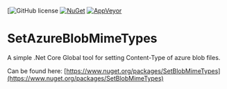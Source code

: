 [![GitHub license](https://img.shields.io/github/license/VisualBean/SetAzureBlobMimeTypes.svg)
[![NuGet](https://img.shields.io/nuget/v/SetBlobMimeTypes.svg)](https://www.nuget.org/packages/SetBlobMimeTypes/)
[![AppVeyor](https://img.shields.io/appveyor/ci/alexintime/setazureblobmimetypes.svg)](https://ci.appveyor.com/project/alexintime/setazureblobmimetypes)


# SetAzureBlobMimeTypes
A simple .Net Core Global tool for setting Content-Type of azure blob files.

Can be found here: [https://www.nuget.org/packages/SetBlobMimeTypes](https://www.nuget.org/packages/SetBlobMimeTypes)
